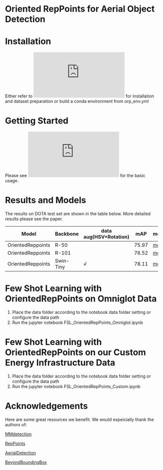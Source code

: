 # Oriented RepPoints for Aerial Object Detection

# Installation
Either refer to ![install.md](https://github.com/LiWentomng/OrientedRepPoints/blob/main/docs/install.md) for installation and dataset preparation or build a conda environment from orp_env.yml


# Getting Started 
Please see ![getting_started.md](https://github.com/LiWentomng/OrientedRepPoints/blob/main/docs/getting_started.md) for the basic usage.

# Results and Models
The results on DOTA test set are shown in the table below. More detailed results please see the paper.

  Model| Backbone  |data aug(HSV+Rotation)| mAP | model| log
 ----  | ----- | ------ |------| ------ | ------  
 OrientedReppoints| R-50|  |75.97 |[model](https://drive.google.com/file/d/13c56u9IFRRdHH-YNmQfqb1y11f7xPfCR/view?usp=sharing) | [log](https://drive.google.com/file/d/1_lrj3gV27iM0v95AnSCRHUZDZWkdJFS_/view?usp=sharing)
 OrientedReppoints| R-101| |76.52 |[model](https://drive.google.com/file/d/1otXS3w0LVopsBKxyYbyQhF6mFDtTIJFX/view?usp=sharing) | [log](https://drive.google.com/file/d/1MgJ7A9INaP3iocy1MQSS1SA6gyIvnTJX/view?usp=sharing)
 OrientedReppoints| Swin-Tiny|  √  | 78.11|[model](https://drive.google.com/file/d/1B03dBSXU9GFGRM8XiyQo2aw6yGnCgB8r/view?usp=sharing) | [log](https://drive.google.com/file/d/1lt5UkBPVM7am6asySRWohXSRK_tGwxV8/view?usp=sharing)

# Few Shot Learning with OrientedRepPoints on Omniglot Data

1. Place the data folder according to the notebook data folder setting or configure the data path
2. Run the jupyter notebook FSL_OrientedRepPoints_Omniglot.ipynb

# Few Shot Learning with OrientedRepPoints on our Custom Energy Infrastructure Data

1. Place the data folder according to the notebook data folder setting or configure the data path
2. Run the jupyter notebook FSL_OrientedRepPoints_Custom.ipynb


#  Acknowledgements
Here are some great resources we benefit. We would espeicially thank the authors of:

[MMdetection](https://github.com/open-mmlab/mmdetection)

[RepPoints](https://github.com/microsoft/RepPoints)

[AerialDetection](https://github.com/dingjiansw101/AerialDetection)

[BeyondBoundingBox](https://github.com/sdl-guozonghao/beyondboundingbox)




